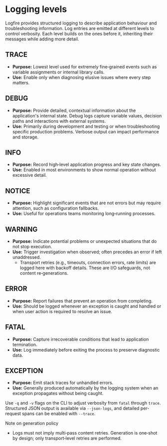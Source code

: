 # Logging levels

Logfire provides structured logging to describe application behaviour and
troubleshooting information. Log entries are emitted at different levels to
control verbosity. Each level builds on the ones before it, inheriting their
messages while adding more detail.

## TRACE

- **Purpose:** Lowest level used for extremely fine‑grained events such as
  variable assignments or internal library calls.
- **Use:** Enable only when diagnosing elusive issues where every step matters.

## DEBUG

- **Purpose:** Provide detailed, contextual information about the application's
  internal state. Debug logs capture variable values, decision paths and
  interactions with external systems.
- **Use:** Primarily during development and testing or when troubleshooting
  specific production problems. Verbose output can impact performance and
  storage.

## INFO

- **Purpose:** Record high‑level application progress and key state changes.
- **Use:** Enabled in most environments to show normal operation without
  excessive detail.

## NOTICE

- **Purpose:** Highlight significant events that are not errors but may require
  attention, such as configuration fallbacks.
- **Use:** Useful for operations teams monitoring long‑running processes.

## WARNING

- **Purpose:** Indicate potential problems or unexpected situations that do not
  stop execution.
- **Use:** Trigger investigation when observed; often precedes an error if left
  unaddressed.
  - Transport retries (e.g., timeouts, connection errors, rate limits) are
    logged here with backoff details. These are I/O safeguards, not content
    re‑generations.

## ERROR

- **Purpose:** Report failures that prevent an operation from completing.
- **Use:** Should be logged whenever an exception is caught and handled or when
  user action is required to resolve an issue.

## FATAL

- **Purpose:** Capture irrecoverable conditions that lead to application
  termination.
- **Use:** Log immediately before exiting the process to preserve diagnostic
  data.

## EXCEPTION

- **Purpose:** Emit stack traces for unhandled errors.
- **Use:** Generally produced automatically by the logging system when an
  exception propagates without being caught.

Use `-q` and `-v` flags on the CLI to adjust verbosity from `fatal` through
`trace`. Structured JSON output is available via `--json-logs`, and detailed
per-request spans can be enabled with `--trace`.

Note on generation policy

- Logs must not imply multi‑pass content retries. Generation is one‑shot by
  design; only transport‑level retries are performed.
